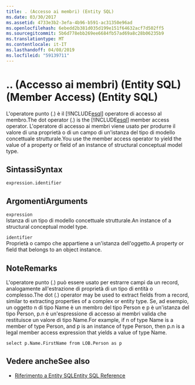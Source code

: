 ```yaml
---
title: . (Accesso ai membri) (Entity SQL)
ms.date: 03/30/2017
ms.assetid: 4733e3b2-3efa-4b96-b591-ac31350e96ad
ms.openlocfilehash: 6ebedd2b381d035d199e151f64632acf7d502ff5
ms.sourcegitcommit: 5b6d778ebb269ee6684fb57ad69a8c28b06235b9
ms.translationtype: MT
ms.contentlocale: it-IT
ms.lasthandoff: 04/08/2019
ms.locfileid: "59139711"
---
```

# <a name="-member-access-entity-sql"></a><span data-ttu-id="e2348-103">.</span><span class="sxs-lookup"><span data-stu-id="e2348-103">.</span></span> <span data-ttu-id="e2348-104">(Accesso ai membri) (Entity SQL)</span><span class="sxs-lookup"><span data-stu-id="e2348-104">(Member Access) (Entity SQL)</span></span>
<span data-ttu-id="e2348-105">L'operatore punto (.) è il [!INCLUDE[esql](../../../../../../includes/esql-md.md)] operatore di accesso al membro.</span><span class="sxs-lookup"><span data-stu-id="e2348-105">The dot operator (.) is the [!INCLUDE[esql](../../../../../../includes/esql-md.md)] member access operator.</span></span> <span data-ttu-id="e2348-106">L'operatore di accesso ai membri viene usato per produrre il valore di una proprietà o di un campo di un'istanza del tipo di modello concettuale strutturale.</span><span class="sxs-lookup"><span data-stu-id="e2348-106">You use the member access operator to yield the value of a property or field of an instance of structural conceptual model type.</span></span>  
  
## <a name="syntax"></a><span data-ttu-id="e2348-107">Sintassi</span><span class="sxs-lookup"><span data-stu-id="e2348-107">Syntax</span></span>  
  
```  
expression.identifier  
```  
  
## <a name="arguments"></a><span data-ttu-id="e2348-108">Argomenti</span><span class="sxs-lookup"><span data-stu-id="e2348-108">Arguments</span></span>  
 `expression`  
 <span data-ttu-id="e2348-109">Istanza di un tipo di modello concettuale strutturale.</span><span class="sxs-lookup"><span data-stu-id="e2348-109">An instance of a structural conceptual model type.</span></span>  
  
 `identifier`  
 <span data-ttu-id="e2348-110">Proprietà o campo che appartiene a un'istanza dell'oggetto.</span><span class="sxs-lookup"><span data-stu-id="e2348-110">A property or field that belongs to an object instance.</span></span>  
  
## <a name="remarks"></a><span data-ttu-id="e2348-111">Note</span><span class="sxs-lookup"><span data-stu-id="e2348-111">Remarks</span></span>  
 <span data-ttu-id="e2348-112">L'operatore punto (.) può essere usato per estrarre campi da un record, analogamente all'estrazione di proprietà di un tipo di entità o complesso.</span><span class="sxs-lookup"><span data-stu-id="e2348-112">The dot (.) operator may be used to extract fields from a record, similar to extracting properties of a complex or entity type.</span></span> <span data-ttu-id="e2348-113">Se, ad esempio, un oggetto n di tipo Name è un membro del tipo Person e p è un'istanza del tipo Person, p.n è un'espressione di accesso ai membri valida che restituisce un valore di tipo Name.</span><span class="sxs-lookup"><span data-stu-id="e2348-113">For example, if n of type Name is a member of type Person, and p is an instance of type Person, then p.n is a legal member access expression that yields a value of type Name.</span></span>  
  
 `select p.Name.FirstName from LOB.Person as p`  
  
## <a name="see-also"></a><span data-ttu-id="e2348-114">Vedere anche</span><span class="sxs-lookup"><span data-stu-id="e2348-114">See also</span></span>

- [<span data-ttu-id="e2348-115">Riferimento a Entity SQL</span><span class="sxs-lookup"><span data-stu-id="e2348-115">Entity SQL Reference</span></span>](../../../../../../docs/framework/data/adonet/ef/language-reference/entity-sql-reference.md)
